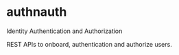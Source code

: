 # authnauth
Identity Authentication and Authorization

REST APIs to onboard, authentication and authorize users.
